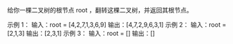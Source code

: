 给你一棵二叉树的根节点 root ，翻转这棵二叉树，并返回其根节点。

 

示例 1：
输入：root = [4,2,7,1,3,6,9]
输出：[4,7,2,9,6,3,1]
示例 2：
输入：root = [2,1,3]
输出：[2,3,1]
示例 3：
输入：root = []
输出：[]
 


